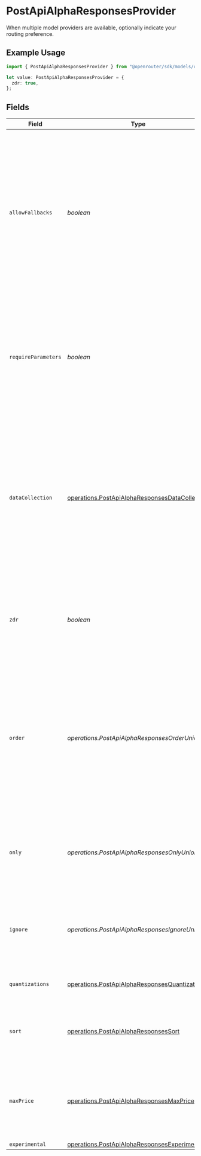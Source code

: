 # PostApiAlphaResponsesProvider

When multiple model providers are available, optionally indicate your routing preference.

## Example Usage

```typescript
import { PostApiAlphaResponsesProvider } from "@openrouter/sdk/models/operations";

let value: PostApiAlphaResponsesProvider = {
  zdr: true,
};
```

## Fields

| Field                                                                                                                                                                                                                                                                                | Type                                                                                                                                                                                                                                                                                 | Required                                                                                                                                                                                                                                                                             | Description                                                                                                                                                                                                                                                                          | Example                                                                                                                                                                                                                                                                              |
| ------------------------------------------------------------------------------------------------------------------------------------------------------------------------------------------------------------------------------------------------------------------------------------ | ------------------------------------------------------------------------------------------------------------------------------------------------------------------------------------------------------------------------------------------------------------------------------------ | ------------------------------------------------------------------------------------------------------------------------------------------------------------------------------------------------------------------------------------------------------------------------------------ | ------------------------------------------------------------------------------------------------------------------------------------------------------------------------------------------------------------------------------------------------------------------------------------ | ------------------------------------------------------------------------------------------------------------------------------------------------------------------------------------------------------------------------------------------------------------------------------------ |
| `allowFallbacks`                                                                                                                                                                                                                                                                     | *boolean*                                                                                                                                                                                                                                                                            | :heavy_minus_sign:                                                                                                                                                                                                                                                                   | Whether to allow backup providers to serve requests<br/>- true: (default) when the primary provider (or your custom providers in "order") is unavailable, use the next best provider.<br/>- false: use only the primary/custom provider, and return the upstream error if it's unavailable.<br/> |                                                                                                                                                                                                                                                                                      |
| `requireParameters`                                                                                                                                                                                                                                                                  | *boolean*                                                                                                                                                                                                                                                                            | :heavy_minus_sign:                                                                                                                                                                                                                                                                   | Whether to filter providers to only those that support the parameters you've provided. If this setting is omitted or set to false, then providers will receive only the parameters they support, and ignore the rest.                                                                |                                                                                                                                                                                                                                                                                      |
| `dataCollection`                                                                                                                                                                                                                                                                     | [operations.PostApiAlphaResponsesDataCollection](../../models/operations/postapialpharesponsesdatacollection.md)                                                                                                                                                                     | :heavy_minus_sign:                                                                                                                                                                                                                                                                   | Data collection setting. If no available model provider meets the requirement, your request will return an error.<br/>- allow: (default) allow providers which store user data non-transiently and may train on it<br/>- deny: use only providers which do not collect user data.<br/> |                                                                                                                                                                                                                                                                                      |
| `zdr`                                                                                                                                                                                                                                                                                | *boolean*                                                                                                                                                                                                                                                                            | :heavy_minus_sign:                                                                                                                                                                                                                                                                   | Whether to restrict routing to only ZDR (Zero Data Retention) endpoints. When true, only endpoints that do not retain prompts will be used.                                                                                                                                          | true                                                                                                                                                                                                                                                                                 |
| `order`                                                                                                                                                                                                                                                                              | *operations.PostApiAlphaResponsesOrderUnion*[]                                                                                                                                                                                                                                       | :heavy_minus_sign:                                                                                                                                                                                                                                                                   | An ordered list of provider slugs. The router will attempt to use the first provider in the subset of this list that supports your requested model, and fall back to the next if it is unavailable. If no providers are available, the request will fail with an error message.      |                                                                                                                                                                                                                                                                                      |
| `only`                                                                                                                                                                                                                                                                               | *operations.PostApiAlphaResponsesOnlyUnion*[]                                                                                                                                                                                                                                        | :heavy_minus_sign:                                                                                                                                                                                                                                                                   | List of provider slugs to allow. If provided, this list is merged with your account-wide allowed provider settings for this request.                                                                                                                                                 |                                                                                                                                                                                                                                                                                      |
| `ignore`                                                                                                                                                                                                                                                                             | *operations.PostApiAlphaResponsesIgnoreUnion*[]                                                                                                                                                                                                                                      | :heavy_minus_sign:                                                                                                                                                                                                                                                                   | List of provider slugs to ignore. If provided, this list is merged with your account-wide ignored provider settings for this request.                                                                                                                                                |                                                                                                                                                                                                                                                                                      |
| `quantizations`                                                                                                                                                                                                                                                                      | [operations.PostApiAlphaResponsesQuantization](../../models/operations/postapialpharesponsesquantization.md)[]                                                                                                                                                                       | :heavy_minus_sign:                                                                                                                                                                                                                                                                   | A list of quantization levels to filter the provider by.                                                                                                                                                                                                                             |                                                                                                                                                                                                                                                                                      |
| `sort`                                                                                                                                                                                                                                                                               | [operations.PostApiAlphaResponsesSort](../../models/operations/postapialpharesponsessort.md)                                                                                                                                                                                         | :heavy_minus_sign:                                                                                                                                                                                                                                                                   | The sorting strategy to use for this request, if "order" is not specified. When set, no load balancing is performed.                                                                                                                                                                 |                                                                                                                                                                                                                                                                                      |
| `maxPrice`                                                                                                                                                                                                                                                                           | [operations.PostApiAlphaResponsesMaxPrice](../../models/operations/postapialpharesponsesmaxprice.md)                                                                                                                                                                                 | :heavy_minus_sign:                                                                                                                                                                                                                                                                   | The object specifying the maximum price you want to pay for this request. USD price per million tokens, for prompt and completion.                                                                                                                                                   |                                                                                                                                                                                                                                                                                      |
| `experimental`                                                                                                                                                                                                                                                                       | [operations.PostApiAlphaResponsesExperimental](../../models/operations/postapialpharesponsesexperimental.md)                                                                                                                                                                         | :heavy_minus_sign:                                                                                                                                                                                                                                                                   | N/A                                                                                                                                                                                                                                                                                  |                                                                                                                                                                                                                                                                                      |